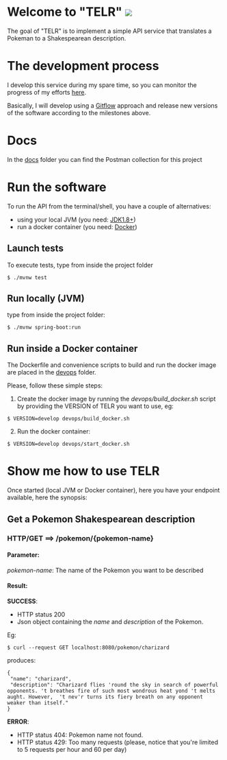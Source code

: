 # Welcome to "TELR" ![](https://img.shields.io/github/v/tag/lordkada/telr)

The goal of "TELR" is to implement a simple API service that translates a Pokeman to a Shakespearean description.

# The development process

I develop this service during my spare time, so you can monitor the progress of my efforts [here](https://github.com/lordkada/telr/milestones?direction=asc&sort=due_date&state=open).

Basically, I will develop using a [Gitflow](https://leanpub.com/git-flow/read) approach and release new versions of the software according to the milestones above.

# Docs

In the [docs](/docs) folder you can find the Postman collection for this project

# Run the software

To run the API from the terminal/shell, you have a couple of alternatives:

- using your local JVM (you need: [JDK1.8+](https://openjdk.java.net/install/))
- run a docker container (you need: [Docker](https://www.docker.com/))

## Launch tests

To execute tests, type from inside the project folder
```
$ ./mvnw test
```

## Run locally (JVM)
type from inside the project folder:

```
$ ./mvnw spring-boot:run
```

## Run inside a Docker container
The Dockerfile and convenience scripts to build and run the docker image are placed in the [devops](/devops) folder.

Please, follow these simple steps:

1. Create the docker image by running the _devops/build_docker.sh_ script by providing the VERSION of TELR you want to use, eg:
```
$ VERSION=develop devops/build_docker.sh
```

2. Run the docker container:
```
$ VERSION=develop devops/start_docker.sh
```

# Show me how to use TELR

Once started (local JVM or Docker container), here you have your endpoint available, here the synopsis:

## Get a Pokemon Shakespearean description
### HTTP/GET ==> /pokemon/{pokemon-name}

#### Parameter:
_pokemon-name_: The name of the Pokemon you want to be described 

#### Result:

**SUCCESS**: 
- HTTP status 200 
- Json object containing the _name_ and _description_ of the Pokemon. 
  

Eg:
```
$ curl --request GET localhost:8080/pokemon/charizard
```

produces:

```
{
 "name": "charizard",
 "description": "Charizard flies 'round the sky in search of powerful opponents. 't breathes fire of such most wondrous heat yond 't melts aught. However,  't nev'r turns its fiery breath on any opponent weaker than itself."
}
```

**ERROR**:
- HTTP status 404: Pokemon name not found.
- HTTP status 429: Too many requests (please, notice that you're limited to 5 requests per hour and 60 per day)